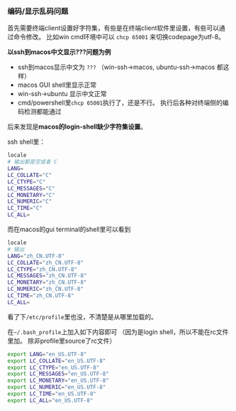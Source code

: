 





### 编码/显示乱码问题

首先需要终端client设置好字符集，有些是在终端client软件里设置，有些可以通过命令修改。 比如win cmd环境中可以 `chcp 65001` 来切换codepage为utf-8。


**以ssh到macos中文显示???问题为例**

* ssh到macos显示中文为 `???` （win-ssh->macos, ubuntu-ssh->macos 都这样）
* macos GUI shell里显示正常
* win-ssh->ubuntu 显示中文正常
* cmd/powershell里`chcp 65001`执行了，还是不行。 执行后各种对终端侧的编码检测都能通过



后来发现是**macos的login-shell缺少字符集设置**。



ssh shell里：

```sh
locale
# 输出都是空或者 C
LANG=
LC_COLLATE="C"
LC_CTYPE="C"
LC_MESSAGES="C"
LC_MONETARY="C"
LC_NUMERIC="C"
LC_TIME="C"
LC_ALL=
```



而在macos的gui terminal的shell里可以看到

```sh
locale
# 输出
LANG="zh_CN.UTF-8"
LC_COLLATE="zh_CN.UTF-8"
LC_CTYPE="zh_CN.UTF-8"
LC_MESSAGES="zh_CN.UTF-8"
LC_MONETARY="zh_CN.UTF-8"
LC_NUMERIC="zh_CN.UTF-8"
LC_TIME="zh_CN.UTF-8"
LC_ALL=
```
看了下`/etc/profile`里也没，不清楚是从哪里加载的。




在`~/.bash_profile`上加入如下内容即可 （因为是login shell，所以不能在rc文件里加。 除非profile里source了rc文件）

```sh
export LANG="en_US.UTF-8"
export LC_COLLATE="en_US.UTF-8"
export LC_CTYPE="en_US.UTF-8"
export LC_MESSAGES="en_US.UTF-8"
export LC_MONETARY="en_US.UTF-8"
export LC_NUMERIC="en_US.UTF-8"
export LC_TIME="en_US.UTF-8"
export LC_ALL="en_US.UTF-8"
```


